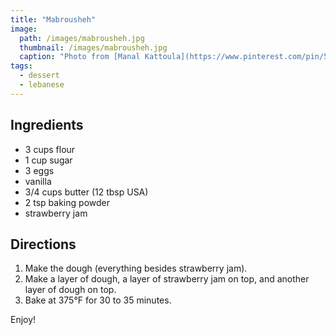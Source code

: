 ```yaml
---
title: "Mabrousheh"
image: 
  path: /images/mabrousheh.jpg
  thumbnail: /images/mabrousheh.jpg
  caption: "Photo from [Manal Kattoula](https://www.pinterest.com/pin/563090759669150839/)"
tags:
  - dessert
  - lebanese
---
```


## Ingredients

* 3 cups flour
* 1 cup sugar
* 3 eggs
* vanilla
* 3/4 cups butter (12 tbsp USA)
* 2 tsp baking powder
* strawberry jam

## Directions

1. Make the dough (everything besides strawberry jam).
2. Make a layer of dough, a layer of strawberry jam on top, and another layer of dough on top.
3. Bake at 375°F for 30 to 35 minutes.

Enjoy!
